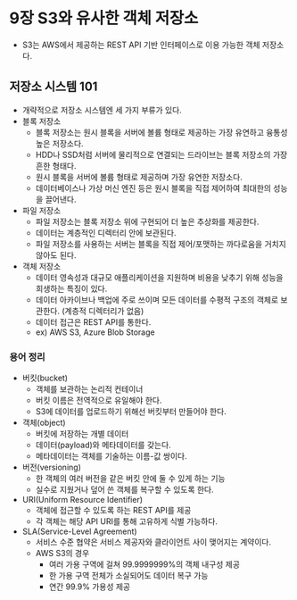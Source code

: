 # 9장 S3와 유사한 객체 저장소
- S3는 AWS에서 제공하는 REST API 기반 인터페이스로 이용 가능한 객체 저장소다.

## 저장소 시스템 101

- 개략적으로 저장소 시스템엔 세 가지 부류가 있다.
- 블록 저장소
    - 블록 저장소는 원시 블록을 서버에 볼륨 형태로 제공하는 가장 유연하고 융통성 높은 저장소다.
    - HDD나 SSD처럼 서버에 물리적으로 연결되는 드라이브는 블록 저장소의 가장 흔한 형태다.
    - 원시 블록을 서버에 볼륨 형태로 제공하며 가장 유연한 저장소다.
    - 데이터베이스나 가상 머신 엔진 등은 원시 블록을 직접 제어하여 최대한의 성능을 끌어낸다.
- 파일 저장소
    - 파일 저장소는 블록 저장소 위에 구현되어 더 높은 추상화를 제공한다.
    - 데이터는 계층적인 디렉터리 안에 보관된다.
    - 파일 저장소를 사용하는 서버는 블록을 직접 제어/포맷하는 까다로움을 거치지 않아도 된다.
- 객체 저장소
    - 데이터 영속성과 대규모 애플리케이션을 지원하며 비용을 낮추기 위해 성능을 희생하는 특징이 있다.
    - 데이터 아카이브나 백업에 주로 쓰이며 모든 데이터를 수평적 구조의 객체로 보관한다. (계층적 디렉터리가 없음)
    - 데이터 접근은 REST API를 통한다.
    - ex) AWS S3, Azure Blob Storage

### 용어 정리

- 버킷(bucket)
    - 객체를 보관하는 논리적 컨테이너
    - 버킷 이름은 전역적으로 유일해야 한다.
    - S3에 데이터를 업로드하기 위해선 버킷부터 만들어야 한다.
- 객체(object)
    - 버킷에 저장하는 개별 데이터
    - 데이터(payload)와 메타데이터를 갖는다.
    - 메타데이터는 객체를 기술하는 이름-값 쌍이다.
- 버전(versioning)
    - 한 객체의 여러 버전을 같은 버킷 안에 둘 수 있게 하는 기능
    - 실수로 지웠거나 덮어 쓴 객체를 복구할 수 있도록 한다.
- URI(Uniform Resource Identifier)
    - 객체에 접근할 수 있도록 하는 REST API를 제공
    - 각 객체는 해당 API URI를 통해 고유하게 식별 가능하다.
- SLA(Service-Level Agreement)
    - 서비스 수준 협약은 서비스 제공자와 클라이언트 사이 맺어지는 계약이다.
    - AWS S3의 경우
        - 여러 가용 구역에 걸쳐 99.9999999%의 객체 내구성 제공
        - 한 가용 구역 전체가 소실되어도 데이터 복구 가능
        - 연간 99.9% 가용성 제공
